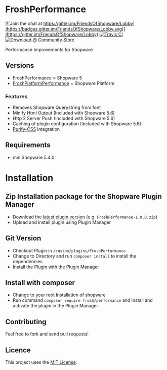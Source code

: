 # FroshPerformance

[![Join the chat at https://gitter.im/FriendsOfShopware/Lobby](https://badges.gitter.im/FriendsOfShopware/Lobby.svg)](https://gitter.im/FriendsOfShopware/Lobby)
[![Travis CI](https://travis-ci.org/FriendsOfShopware/FroshPerformance.svg?branch=master)](https://travis-ci.org/FriendsOfShopware/FroshPerformance)
[![Download @ Community Store](https://img.shields.io/badge/endpoint.svg?url=https://frosh.shyim.de/FroshPerformance)](https://store.shopware.com/en/frosh31872894918f/performance-improvements.html)


Performance Improvements for Shopware

## Versions

* FroshPerformance = Shopware 5
* [FroshPlatformPerformance](https://github.com/FriendsOfShopware/FroshPlatformPerformance) = Shopware Platform


### Features

* Removes Shopware Querystring from font
* Minify Html Output (Included with Shopware 5.6)
* Http 2 Server Push (Included with Shopware 5.6)
* Caching of plugin configuration (Included with Shopware 5.6)
* [Purify-CSS](https://github.com/purifycss/purifycss) Integration

## Requirements

- min Shopware 5.4.0


# Installation

## Zip Installation package for the Shopware Plugin Manager

* Download the [latest plugin version](https://github.com/FriendsOfShopware/FroshPerformance/releases/latest/) (e.g. `FroshPerformance-1.0.0.zip`)
* Upload and install plugin using Plugin Manager

## Git Version
* Checkout Plugin in `/custom/plugins/FroshPerformance`
* Change to Directory and run `composer install` to install the dependencies
* Install the Plugin with the Plugin Manager

## Install with composer
* Change to your root Installation of shopware
* Run command `composer require frosh/performance` and install and activate the plugin in the Plugin Manager 


## Contributing

Feel free to fork and send pull requests!


## Licence

This project uses the [MIT License](LICENCE.md).
